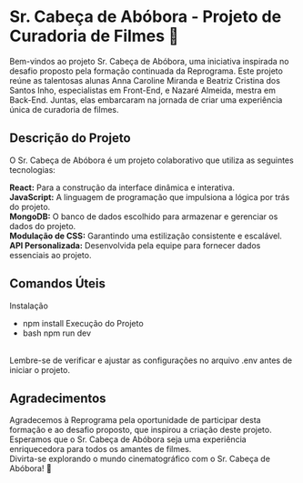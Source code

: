 # Sr. Cabeça de Abóbora - Projeto de Curadoria de Filmes 🎃

Bem-vindos ao projeto Sr. Cabeça de Abóbora, uma iniciativa inspirada no desafio proposto pela formação continuada da Reprograma. Este projeto reúne as talentosas alunas Anna Caroline Miranda e Beatriz Cristina dos Santos Inho, especialistas em Front-End, e Nazaré Almeida, mestra em Back-End. Juntas, elas embarcaram na jornada de criar uma experiência única de curadoria de filmes.

## Descrição do Projeto <br>
O Sr. Cabeça de Abóbora é um projeto colaborativo que utiliza as seguintes tecnologias:<br>

**React:** Para a construção da interface dinâmica e interativa.<br>
**JavaScript:** A linguagem de programação que impulsiona a lógica por trás do projeto.<br>
**MongoDB:** O banco de dados escolhido para armazenar e gerenciar os dados do projeto.<br>
**Modulação de CSS:** Garantindo uma estilização consistente e escalável.<br>
**API Personalizada:** Desenvolvida pela equipe para fornecer dados essenciais ao projeto.<br>


## Comandos Úteis
Instalação
- npm install
Execução do Projeto
- bash
npm run dev
<br>
Lembre-se de verificar e ajustar as configurações no arquivo .env antes de iniciar o projeto.
<br>

## Agradecimentos
Agradecemos à Reprograma pela oportunidade de participar desta formação e ao desafio proposto, que inspirou a criação deste projeto. Esperamos que o Sr. Cabeça de Abóbora seja uma experiência enriquecedora para todos os amantes de filmes.
<br>
Divirta-se explorando o mundo cinematográfico com o Sr. Cabeça de Abóbora! 🎃
